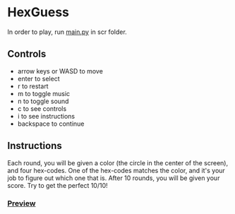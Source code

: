 # HexGuess

In order to play, run [main.py](src/main.py) in scr folder.

## Controls

- arrow keys or WASD to move
- enter to select
- r to restart
- m to toggle music
- n to toggle sound
- c to see controls
- i to see instructions
- backspace to continue


## Instructions

Each round, you will be given a color (the circle in the center of the screen), and four hex-codes. One of the hex-codes matches the color, and it's your job to figure out which one that is. After 10 rounds, you will be given your score. Try to get the perfect 10/10!

### [Preview](Preview.gif)